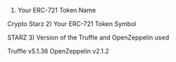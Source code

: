 1) Your ERC-721 Token Name

Crypto Starz
2) Your ERC-721 Token Symbol

STARZ
3) Version of the Truffle and OpenZeppelin used

Truffle v5.1.36
OpenZeppelin v2.1.2
